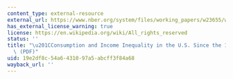 ```yaml
---
content_type: external-resource
external_url: https://www.nber.org/system/files/working_papers/w23655/w23655.pdf
has_external_license_warning: true
license: https://en.wikipedia.org/wiki/All_rights_reserved
status: ''
title: "\u201CConsumption and Income Inequality in the U.S. Since the 1960s.\u201D\
  \ (PDF)"
uid: 19e2df8c-54a6-4310-97a5-abcff3f84a68
wayback_url: ''
---
```

